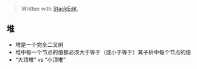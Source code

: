 


> Written with [StackEdit](https://stackedit.io/).

## 堆

* 堆是一个完全二叉树
* 堆中每一个节点的值都必须大于等于（或小于等于）其子树中每个节点的值
* “大顶堆” vs “小顶堆”


<!--stackedit_data:
eyJoaXN0b3J5IjpbLTQwNjk2MjI4NSwtOTk5NDk2NDMyXX0=
-->